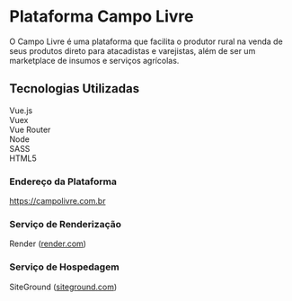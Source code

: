 # Plataforma Campo Livre
O Campo Livre é uma plataforma que facilita o produtor rural na venda de seus produtos direto para atacadistas e varejistas, além de ser um marketplace de insumos e serviços agrícolas. 

## Tecnologias Utilizadas
Vue.js<br />
Vuex<br />
Vue Router<br />
Node<br />
SASS<br />
HTML5

### Endereço da Plataforma
https://campolivre.com.br

### Serviço de Renderização
Render (<a href="https://render.com" target="_new">render.com</a>)

### Serviço de Hospedagem
SiteGround (<a href="https://siteground.com" target="_new">siteground.com</a>)